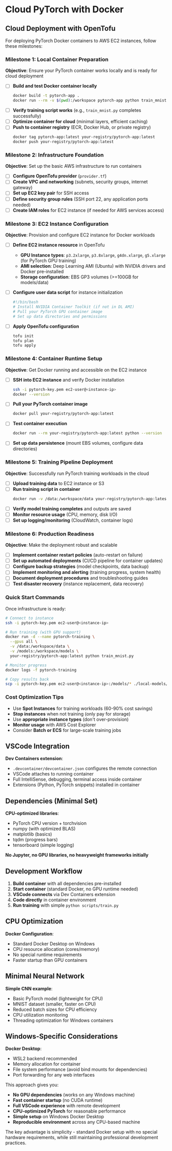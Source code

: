 # Cloud PyTorch with Docker

## Cloud Deployment with OpenTofu

For deploying PyTorch Docker containers to AWS EC2 instances, follow these milestones:

### Milestone 1: Local Container Preparation

**Objective**: Ensure your PyTorch container works locally and is ready for cloud deployment

- [ ] **Build and test Docker container locally**
  ```bash
  docker build -t pytorch-app .
  docker run --rm -v $(pwd):/workspace pytorch-app python train_mnist.py
  ```
- [ ] **Verify training script works** (e.g., `train_mnist.py` completes successfully)
- [ ] **Optimize container for cloud** (minimal layers, efficient caching)
- [ ] **Push to container registry** (ECR, Docker Hub, or private registry)
  ```bash
  docker tag pytorch-app:latest your-registry/pytorch-app:latest
  docker push your-registry/pytorch-app:latest
  ```

### Milestone 2: Infrastructure Foundation

**Objective**: Set up the basic AWS infrastructure to run containers

- [ ] **Configure OpenTofu provider** (`provider.tf`)
- [ ] **Create VPC and networking** (subnets, security groups, internet gateway)
- [ ] **Set up EC2 key pair** for SSH access
- [ ] **Define security group rules** (SSH port 22, any application ports needed)
- [ ] **Create IAM roles** for EC2 instance (if needed for AWS services access)

### Milestone 3: EC2 Instance Configuration

**Objective**: Provision and configure EC2 instance for Docker workloads

- [ ] **Define EC2 instance resource** in OpenTofu
    - **GPU Instance types**: `p3.2xlarge`, `p3.8xlarge`, `g4dn.xlarge`, `g5.xlarge` (for PyTorch GPU training)
    - **AMI selection**: Deep Learning AMI (Ubuntu) with NVIDIA drivers and Docker pre-installed
    - **Storage configuration**: EBS GP3 volumes (>=100GB for models/data)
- [ ] **Configure user data script** for instance initialization

  ```bash
  #!/bin/bash
  # Install NVIDIA Container Toolkit (if not in DL AMI)
  # Pull your PyTorch GPU container image
  # Set up data directories and permissions
  ```
- [ ] **Apply OpenTofu configuration**
  ```bash
  tofu init
  tofu plan
  tofu apply
  ```

### Milestone 4: Container Runtime Setup

**Objective**: Get Docker running and accessible on the EC2 instance

- [ ] **SSH into EC2 instance** and verify Docker installation
  ```bash
  ssh -i pytorch-key.pem ec2-user@<instance-ip>
  docker --version
  ```
- [ ] **Pull your PyTorch container image**
  ```bash
  docker pull your-registry/pytorch-app:latest
  ```
- [ ] **Test container execution**
  ```bash
  docker run --rm your-registry/pytorch-app:latest python --version
  ```
- [ ] **Set up data persistence** (mount EBS volumes, configure data directories)

### Milestone 5: Training Pipeline Deployment

**Objective**: Successfully run PyTorch training workloads in the cloud

- [ ] **Upload training data** to EC2 instance or S3
- [ ] **Run training script in container**
  ```bash
  docker run -v /data:/workspace/data your-registry/pytorch-app:latest python train_mnist.py
  ```
- [ ] **Verify model training completes** and outputs are saved
- [ ] **Monitor resource usage** (CPU, memory, disk I/O)
- [ ] **Set up logging/monitoring** (CloudWatch, container logs)

### Milestone 6: Production Readiness

**Objective**: Make the deployment robust and scalable

- [ ] **Implement container restart policies** (auto-restart on failure)
- [ ] **Set up automated deployments** (CI/CD pipeline for container updates)
- [ ] **Configure backup strategies** (model checkpoints, data backup)
- [ ] **Implement monitoring and alerting** (training progress, system health)
- [ ] **Document deployment procedures** and troubleshooting guides
- [ ] **Test disaster recovery** (instance replacement, data recovery)

### Quick Start Commands

Once infrastructure is ready:

```bash
# Connect to instance
ssh -i pytorch-key.pem ec2-user@<instance-ip>

# Run training (with GPU support)
docker run -d --name pytorch-training \
  --gpus all \
  -v /data:/workspace/data \
  -v /models:/workspace/models \
  your-registry/pytorch-app:latest python train_mnist.py

# Monitor progress
docker logs -f pytorch-training

# Copy results back
scp -i pytorch-key.pem ec2-user@<instance-ip>:/models/* ./local-models/
```

### Cost Optimization Tips

- Use **Spot Instances** for training workloads (60-90% cost savings)
- **Stop instances** when not training (only pay for storage)
- Use **appropriate instance types** (don't over-provision)
- **Monitor usage** with AWS Cost Explorer
- Consider **Batch or ECS** for large-scale training jobs

## VSCode Integration

**Dev Containers extension**:

- `.devcontainer/devcontainer.json` configures the remote connection
- VSCode attaches to running container
- Full IntelliSense, debugging, terminal access inside container
- Extensions (Python, PyTorch snippets) installed in container

## Dependencies (Minimal Set)

**CPU-optimized libraries**:

- PyTorch CPU version + torchvision
- numpy (with optimized BLAS)
- matplotlib (basics)
- tqdm (progress bars)
- tensorboard (simple logging)

**No Jupyter, no GPU libraries, no heavyweight frameworks initially**

## Development Workflow

1. **Build container** with all dependencies pre-installed
2. **Start container** (standard Docker, no GPU runtime needed)
3. **VSCode connects** via Dev Containers extension
4. **Code directly** in container environment
5. **Run training** with simple `python scripts/train.py`

## CPU Optimization

**Docker Configuration**:

- Standard Docker Desktop on Windows
- CPU resource allocation (cores/memory)
- No special runtime requirements
- Faster startup than GPU containers

## Minimal Neural Network

**Simple CNN example**:

- Basic PyTorch model (lightweight for CPU)
- MNIST dataset (smaller, faster on CPU)
- Reduced batch sizes for CPU efficiency
- CPU utilization monitoring
- Threading optimization for Windows containers

## Windows-Specific Considerations

**Docker Desktop**:

- WSL2 backend recommended
- Memory allocation for container
- File system performance (avoid bind mounts for dependencies)
- Port forwarding for any web interfaces

This approach gives you:

- **No GPU dependencies** (works on any Windows machine)
- **Fast container startup** (no CUDA runtime)
- **Full VSCode experience** with remote development
- **CPU-optimized PyTorch** for reasonable performance
- **Simple setup** on Windows Docker Desktop
- **Reproducible environment** across any CPU-based machine

The key advantage is simplicity - standard Docker setup with no special hardware requirements, while still maintaining professional development practices.
